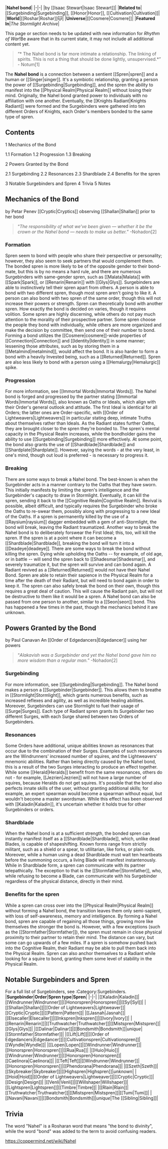 |**Nahel bond**|
|-|-|
|by [[Isaac Stewart\|Isaac Stewart]]|
|**Related to**|[[Surgebinding\|Surgebinding]], [[Honor\|Honor]], [[Cultivation\|Cultivation]]|
|**World**|[[Roshar\|Roshar]]🐱︎|
|**Universe**|[[Cosmere\|Cosmere]]|
|**Featured In**|*The Stormlight Archive*|

This page or section needs to be updated with new information for *Rhythm of War*!Be aware that in its current state, it may not include all additional content yet.

>“* The Nahel bond is far more intimate a relationship. The linking of spirits. This is not a thing that should be done lightly, unsupervised.*”
\- Notum[1]


The **Nahel bond** is a connection between a sentient [[Spren\|spren]] and a human or [[Singer\|singer]]. It's a symbiotic relationship, granting a person the power of [[Surgebinding\|Surgebinding]], and the spren the ability to manifest into the [[Physical Realm\|Physical Realm]] without losing their mind.
Originally, the Nahel bond granted power to individuals with no affiliation with one another. Eventually, the [[Knights Radiant\|Knights Radiant]] were formed and the Surgebinders were gathered into ten different Orders of Knights, each Order's members bonded to the same type of spren.

## Contents

1 Mechanics of the Bond

1.1 Formation
1.2 Progression
1.3 Breaking


2 Powers Granted by the Bond

2.1 Surgebinding
2.2 Resonances
2.3 Shardblade
2.4 Benefits for the spren


3 Notable Surgebinders and Spren
4 Trivia
5 Notes


## Mechanics of the Bond
 by  Petar Penev  [[Cryptic\|Cryptics]] observing [[Shallan\|Shallan]] prior to her bond
>“*The responsibility of what we've been given — whether it be the crown or the Nahel bond — needs to make us better.*”
\-Nohadon[2]


### Formation
Spren seem to bond with people who share their perspective or personality; however, they also seem to seek partners that would complement them. The bonded spren is more likely to be of the opposite gender to their bond-mate, but this is by no means a hard rule, and there are numerous Surgebinders with same-gender spren, such as [[Malata\|Malata]] with [[Spark\|Spark]], or [[Renarin\|Renarin]] with [[Glys\|Glys]]. Surgebinders are able to instinctively tell their spren apart from others. A person is able to bond with two different spren, though most spren aren't going to like it. A person can also bond with two spren of the same order, though this will not increase their powers or strength. Spren can theoretically bond with another spren.
How exactly the bond is decided on varies, though it requires volition. Some spren are highly discerning, while others do not pay much attention to the morality of their prospective partner. Some spren choose the people they bond with individually, while others are more organized and make the decision by committee, then send one of their number to bond.
Forming a bond utilizes the [[Cosmere\|cosmere]]-wide properties of [[Connection\|Connection]] and [[Identity\|Identity]] in some manner; lessening those attributes, such as by storing them in a [[Metalmind\|metalmind]], would affect the bond. It is also harder to form a bond with a heavily Invested being, such as a [[Returned\|Returned]]. Spren are also less likely to bond with a person using a [[Hemalurgy\|Hemalurgic]] spike.

### Progression
For more information, see [[Immortal Words\|Immortal Words]].
The Nahel bond is forged and progressed by the partner stating [[Immortal Words\|Immortal Words]], also known as Oaths or Ideals, which align with their Order's general outlook and attitude. The first Ideal is identical for all Orders; the latter ones are Order-specific, with [[Order of Lightweavers\|Lightweavers]] in particular stating deep, intimate Truths about themselves rather than Ideals.
As the Radiant states further Oaths, they are brought closer to the spren they're bonded to. The spren's mental capacity in the Physical Realm increases, while the bondholder gains the ability to use [[Surgebinding\|Surgebinding]] more effectively. At some point, the bond also grants the use of [[Shardblade\|Shardblade]] and [[Shardplate\|Shardplate]]. However, saying the words - at the very least, in one's mind, though out loud is preferred - is necessary to progress it.

### Breaking
There are some ways to break a Nahel bond. The best-known is when the Surgebinder acts in a manner contrary to the Oaths that they have sworn. This initially manifests by limiting the spren's intelligence and the Surgebinder's capacity to draw in Stormlight. Eventually, it can kill the spren, sending it back to the [[Cognitive Realm\|Cognitive Realm]]. Revival is possible, albeit difficult, and typically requires the Surgebinder who broke the Oaths to re-swear them, possibly along with progressing to a new Ideal of the Oaths. If a spren is permanently killed by the use of a [[Raysium\|raysium]] dagger embedded with a gem of anti-Stormlight, the bond will break, leaving the Radiant traumatized.
Another way to break the Nahel bond is to deliberately forswear the First Ideal; this, too, will kill the spren. If the spren is at a point where it can become a [[Shardblade\|Shardblade]], breaking the bond will turn it into a [[Deadeye\|deadeye]].
There are some ways to break the bond without killing the spren. Dying while upholding the Oaths -- for example, of old age, or in battle -- will send the spren back to [[Shadesmar\|Shadesmar]], and severely traumatize it, but the spren will survive and can bond again. A Radiant revived as a [[Returned\|Returned]] would not have their Nahel Bond. Spren are able to retain their sapience in the Physical Realm for a time after the death of their Radiant, but will need to bond again in order to keep it. The spren can also safely break the bond on their own, though this requires a great deal of caution. This will cause the Radiant pain, but will not be destructive to them like it would be a spren.
A Nahel bond can also be passed from one person to another, similar to a [[Seon\|seon]] bond. This has happened a few times in the past, though the mechanics behind it are unknown.

## Powers Granted by the Bond
 by Paul Canavan An [[Order of Edgedancers\|Edgedancer]] using her powers
>“*Alakavish was a Surgebinder and yet the Nahel bond gave him no more wisdom than a regular man.*”
\-Nohadon[2]


### Surgebinding
For more information, see [[Surgebinding\|Surgebinding]].
The Nahel bond makes a person a [[Surgebinder\|Surgebinder]]. This allows them to breathe in [[Stormlight\|Stormlight]], which grants numerous benefits, such as increased reflexes and agility, as well as incredible healing abilities. Moreover, Surgebinders can use Stormlight to fuel their usage of [[Surge\|Surges]]. Each type of Radiant spren grants its Surgebinder two different Surges, with each Surge shared between two Orders of Surgebinders.

### Resonances
Some Orders have additional, unique abilities known as resonances that occur due to the combination of their Surges. Examples of such resonances are the Windrunners' increased number of squires, and the Lightweavers' mnemonic abilities. Rather than being directly caused by the Nahel bond, this is a result of the two Surges interacting to produce an effect together. While some [[Herald\|Heralds]] benefit from the same resonances, others do not - for example, [[Jezrien\|Jezrien]] will not have a large number of squires, because Heralds do not get squires.
It's possible that the bond also perfects innate skills of the user, without granting additional skills; for example, an expert spearman would become a spearman without equal, but wouldn't become a master swordsman. While this effect has been observed with [[Kaladin\|Kaladin]], it's uncertain whether it holds true for other Surgebinders or orders.

### Shardblade
When the Nahel bond is at a sufficient strength, the bonded spren can instantly manifest itself as a [[Shardblade\|Shardblade]], which, unlike dead Blades, is capable of shapeshifting. Known forms range from strictly militant, such as a shield or a spear, to utilitarian, like forks, or plain rods. Moreover, while a human using a dead Shardblade must wait ten heartbeats before the summoning occurs, a living Blade will manifest instantenously.
While in Shardblade form, a spren can communicate with its partner telepathically. The exception to that is the [[Stormfather\|Stormfather]], who, while refusing to become a Blade, can communicate with his Surgebinder regardless of the physical distance, directly in their mind.

### Benefits for the spren
While a spren can cross over into the [[Physical Realm\|Physical Realm]] without forming a Nahel bond, the transition leaves them only semi-sapient, with loss of self-awareness, memory and intelligence. By forming a Nahel bond, spren are capable of regaining all those things, growing more like themselves the stronger the bond is. However, with a few exceptions (such as the [[Stormfather\|Stormfather]]), the spren must remain in close physical proximity to their partner to retain their mind. The distance can vary, but some can go upwards of a few miles. If a spren is somehow pushed back into the Cognitive Realm, their Radiant may be able to pull them back into the Physical Realm.
Spren can also anchor themselves to a Radiant while looking for a squire to bond, granting them some level of stability in the Physical Realm.

## Notable Surgebinders and Spren
For a full list of Surgebinders, see :Category:Surgebinders.
|**Surgebinder**|**Order**|**Spren type**|**Spren**|
|-|-|
|[[Kaladin\|Kaladin]]|[[Windrunner\|Windrunner]]|[[Honorspren\|Honorspren]]|[[Syl\|Syl]]|
|[[Shallan\|Shallan]]|[[Order of Lightweavers\|Lightweaver]]|[[Cryptic\|Cryptic]]|[[Pattern\|Pattern]]|
|[[Jasnah\|Jasnah]]|[[Elsecaller\|Elsecaller]]|[[Inkspren\|Inkspren]]|[[Ivory\|Ivory]]|
|[[Renarin\|Renarin]]|[[Truthwatcher\|Truthwatcher]]|[[Mistspren\|Mistspren]]|[[Glys\|Glys]]|
|[[Dalinar\|Dalinar]]|[[Bondsmith\|Bondsmith]]|*unique*|[[Stormfather\|Stormfather]]|
|[[Lift\|Lift]]|[[Order of Edgedancers\|Edgedancer]]|[[Cultivationspren\|Cultivationspren]]|[[Wyndle\|Wyndle]]|
|[[Lopen\|Lopen]]|[[Windrunner\|Windrunner]]|[[Honorspren\|Honorspren]]|[[Rua\|Rua]]|
|[[Huio\|Huio]]|[[Windrunner\|Windrunner]]|[[Honorspren\|Honorspren]]|[[Caelinora\|Caelinora]]|
|[[Teft\|Teft]]|[[Windrunner\|Windrunner]]|[[Honorspren\|Honorspren]]|[[Phendorana\|Phendorana]]|
|[[Szeth\|Szeth]]|[[Skybreaker\|Skybreaker]]|[[Highspren\|Highspren]]|*unknown*|
|[[Hoid\|Hoid]]|[[Order of Lightweavers\|Lightweaver]]|[[Cryptic\|Cryptic]]|[[Design\|Design]]|
|[[Venli\|Venli]]|[[Willshaper\|Willshaper]]|[[Lightspren\|Lightspren]]|[[Timbre\|Timbre]]|
|[[Rlain\|Rlain]]|[[Truthwatcher\|Truthwatcher]]|[[Mistspren\|Mistspren]]|[[Tumi\|Tumi]]|
|[[Navani\|Navani]]|[[Bondsmith\|Bondsmith]]|*unique*|The [[Sibling\|Sibling]]|

## Trivia
The word "Nahel" is a Rosharan word that means "the bond to divinity", while the word "bond" was added to the term to avoid confusing readers.


https://coppermind.net/wiki/Nahel